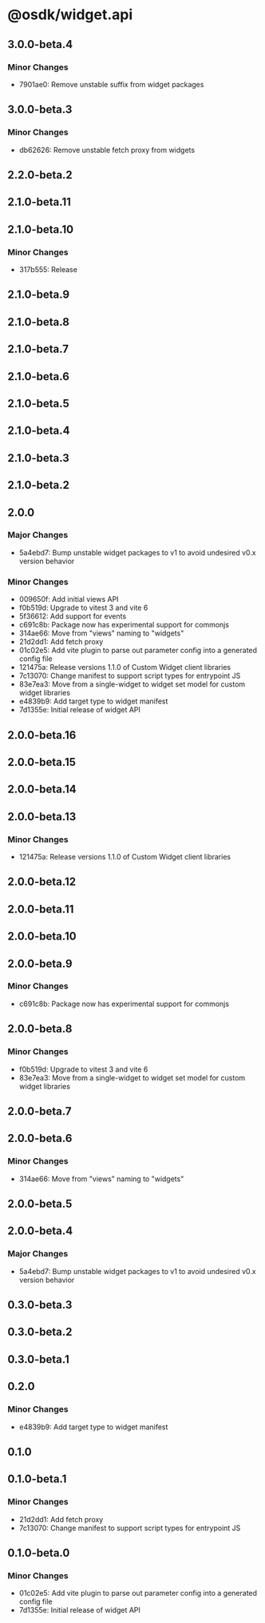 # @osdk/widget.api

## 3.0.0-beta.4

### Minor Changes

- 7901ae0: Remove unstable suffix from widget packages

## 3.0.0-beta.3

### Minor Changes

- db62626: Remove unstable fetch proxy from widgets

## 2.2.0-beta.2

## 2.1.0-beta.11

## 2.1.0-beta.10

### Minor Changes

- 317b555: Release

## 2.1.0-beta.9

## 2.1.0-beta.8

## 2.1.0-beta.7

## 2.1.0-beta.6

## 2.1.0-beta.5

## 2.1.0-beta.4

## 2.1.0-beta.3

## 2.1.0-beta.2

## 2.0.0

### Major Changes

- 5a4ebd7: Bump unstable widget packages to v1 to avoid undesired v0.x version behavior

### Minor Changes

- 009650f: Add initial views API
- f0b519d: Upgrade to vitest 3 and vite 6
- 5f36612: Add support for events
- c691c8b: Package now has experimental support for commonjs
- 314ae66: Move from "views" naming to "widgets"
- 21d2dd1: Add fetch proxy
- 01c02e5: Add vite plugin to parse out parameter config into a generated config file
- 121475a: Release versions 1.1.0 of Custom Widget client libraries
- 7c13070: Change manifest to support script types for entrypoint JS
- 83e7ea3: Move from a single-widget to widget set model for custom widget libraries
- e4839b9: Add target type to widget manifest
- 7d1355e: Initial release of widget API

## 2.0.0-beta.16

## 2.0.0-beta.15

## 2.0.0-beta.14

## 2.0.0-beta.13

### Minor Changes

- 121475a: Release versions 1.1.0 of Custom Widget client libraries

## 2.0.0-beta.12

## 2.0.0-beta.11

## 2.0.0-beta.10

## 2.0.0-beta.9

### Minor Changes

- c691c8b: Package now has experimental support for commonjs

## 2.0.0-beta.8

### Minor Changes

- f0b519d: Upgrade to vitest 3 and vite 6
- 83e7ea3: Move from a single-widget to widget set model for custom widget libraries

## 2.0.0-beta.7

## 2.0.0-beta.6

### Minor Changes

- 314ae66: Move from "views" naming to "widgets"

## 2.0.0-beta.5

## 2.0.0-beta.4

### Major Changes

- 5a4ebd7: Bump unstable widget packages to v1 to avoid undesired v0.x version behavior

## 0.3.0-beta.3

## 0.3.0-beta.2

## 0.3.0-beta.1

## 0.2.0

### Minor Changes

- e4839b9: Add target type to widget manifest

## 0.1.0

## 0.1.0-beta.1

### Minor Changes

- 21d2dd1: Add fetch proxy
- 7c13070: Change manifest to support script types for entrypoint JS

## 0.1.0-beta.0

### Minor Changes

- 01c02e5: Add vite plugin to parse out parameter config into a generated config file
- 7d1355e: Initial release of widget API

